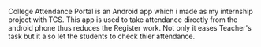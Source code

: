 College Attendance Portal is an Android app which i made as my internship project with TCS. 
This app is used to take attendance directly from the android phone thus reduces the Register work.
Not only it eases Teacher's task but it also let the students to check thier attendance.

